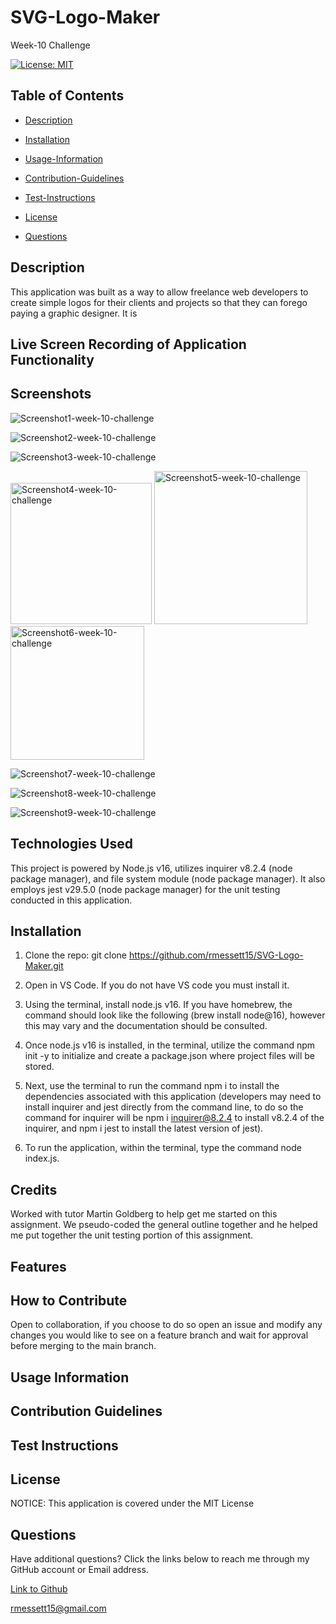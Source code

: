 # SVG-Logo-Maker
Week-10 Challenge

[![License: MIT](https://img.shields.io/badge/License-MIT-yellow.svg)](https://opensource.org/licenses/MIT)

## Table of Contents

 * [Description](#description)

 * [Installation](#installation)

 * [Usage-Information](#usage-information)

 * [Contribution-Guidelines](#contribution-guidelines)

 * [Test-Instructions](#test-instructions)

 * [License](#license)

 * [Questions](#questions)

## Description

This application was built as a way to allow freelance web developers to create simple logos for their clients and projects so that they can forego paying a graphic designer. It is 

## Live Screen Recording of Application Functionality



## Screenshots

![Screenshot1-week-10-challenge](https://user-images.githubusercontent.com/120127903/232142589-86370721-ab54-4ff4-af4d-46a40fbb5d5f.png)

![Screenshot2-week-10-challenge](https://user-images.githubusercontent.com/120127903/232142612-728f43cb-174a-4370-9847-e3ebb10ee23b.png)

![Screenshot3-week-10-challenge](https://user-images.githubusercontent.com/120127903/232142645-b5a9d57b-99b7-4aa3-ae22-1296f46bb55b.png)

<img width="226" alt="Screenshot4-week-10-challenge" src="https://user-images.githubusercontent.com/120127903/232142654-9a5a9937-e831-4838-86a1-4323c7b9cc39.png"> <img width="245" alt="Screenshot5-week-10-challenge" src="https://user-images.githubusercontent.com/120127903/232142705-29cd92d9-1c12-46ce-a81a-64893ac15a00.png"> <img width="214" alt="Screenshot6-week-10-challenge" src="https://user-images.githubusercontent.com/120127903/232142727-5c9ce441-1ca7-443a-bb5f-391b3f0003cf.png">

![Screenshot7-week-10-challenge](https://user-images.githubusercontent.com/120127903/232142736-a2ed7de2-b924-4536-9f51-e9c6cd5fb1db.png)

![Screenshot8-week-10-challenge](https://user-images.githubusercontent.com/120127903/232142745-dfe8aab8-4da0-4e8f-89b6-d153f2024825.png)

![Screenshot9-week-10-challenge](https://user-images.githubusercontent.com/120127903/232142780-b9158992-dced-4da8-be89-e828b81f6023.png)

## Technologies Used

This project is powered by Node.js v16, utilizes inquirer v8.2.4 (node package manager), and file system module (node package manager). It also employs jest v29.5.0 (node package manager) for the unit testing conducted in this application.

## Installation

1. Clone the repo:
   git clone https://github.com/rmessett15/SVG-Logo-Maker.git

2. Open in VS Code. If you do not have VS code you must install it.

3. Using the terminal, install node.js v16. If you have homebrew, the command should look like the following (brew install node@16), however this may vary and the documentation should be consulted.

4. Once node.js v16 is installed, in the terminal, utilize the command npm init -y to initialize and create a package.json where project files will be stored.

5. Next, use the terminal to run the command npm i to install the dependencies associated with this application (developers may need to install inquirer and jest directly from the command line, to do so the command for inquirer will be npm i inquirer@8.2.4 to install v8.2.4 of the inquirer, and npm i jest to install the latest version of jest).

6. To run the application, within the terminal, type the command node index.js.

## Credits

Worked with tutor Martin Goldberg to help get me started on this assignment. We pseudo-coded the general outline together and he helped me put together the unit testing portion of this assignment. 

## Features



## How to Contribute

Open to collaboration, if you choose to do so open an issue and modify any changes you would like to see on a feature branch and wait for approval before merging to the main branch.









## Usage Information



## Contribution Guidelines



## Test Instructions



## License

NOTICE: This application is covered under the MIT License

## Questions

Have additional questions? Click the links below to reach me through my GitHub account or Email address.

[Link to Github](https://github.com/rmessett15)

<a href="mailto:rmessett15@gmail.com">rmessett15@gmail.com</a>
